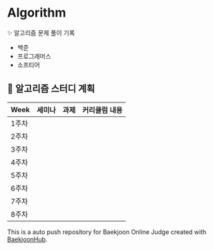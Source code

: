 # Algorithm

✨ 알고리즘 문제 풀이 기록
- 백준
- 프로그래머스
- 소프티어

## 📖 알고리즘 스터디 계획

| Week | 세미나 | 과제 |커리큘럼 내용 |
| ------ | -- | -- |----------- |
| 1주차 |  |  |  |
| 2주차 |  |  |  |
| 3주차 |  |  |  |
| 4주차 |  |  |  |
| 5주차 |  |  |  |
| 6주차 |  |  |  |
| 7주차 |  |  |  |
| 8주차 |  |  |  |

This is a auto push repository for Baekjoon Online Judge created with [BaekjoonHub](https://github.com/BaekjoonHub/BaekjoonHub).
